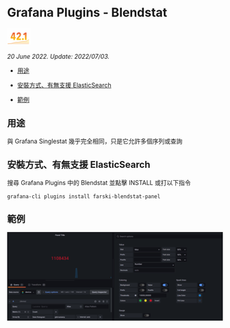 # Grafana Plugins - Blendstat 

![img](Blendstat_icon.png)

*20 June 2022. Update: 2022/07/03.*

* [用途](#use)

* [安裝方式、有無支援 ElasticSearch](#install)

* [範例](#example)

<h2 id="use">用途</h2>

與 Grafana Singlestat 幾乎完全相同，只是它允許多個序列或查詢

<h2 id="install">安裝方式、有無支援 ElasticSearch</h2>

搜尋 Grafana Plugins 中的 Blendstat 並點擊 INSTALL 或打以下指令

    grafana-cli plugins install farski-blendstat-panel

<h2 id="example">範例</h2>

![img](Blendstat.png)


